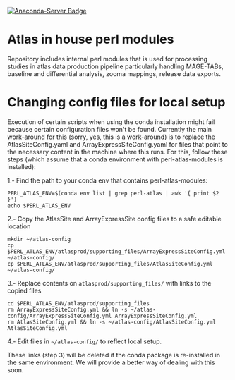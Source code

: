 [![Anaconda-Server Badge](https://anaconda.org/ebi-gene-expression-group/perl-atlas-modules/badges/installer/conda.svg)](https://conda.anaconda.org/ebi-gene-expression-group)

# Atlas in house perl modules

Repository includes internal perl modules that is used for processing studies in atlas data production pipeline particularly handling MAGE-TABs, baseline and differential analysis, zooma mappings, release data exports. 

# Changing config files for local setup

Execution of certain scripts when using the conda installation might fail because certain configuration files won't be found. Currently the main work-around for this (sorry, yes, this is a work-around) is to replace the AtlasSiteConfig.yaml and ArrayExpressSiteConfig.yaml for files that point to the necessary content in the machine where this runs. For this, follow these steps (which assume that a conda environment with perl-atlas-modules is installed):

1.- Find the path to your conda env that contains perl-atlas-modules:

```
PERL_ATLAS_ENV=$(conda env list | grep perl-atlas | awk '{ print $2 }')
echo $PERL_ATLAS_ENV
```

2.- Copy the AtlasSite and ArrayExpressSite config files to a safe editable location

```
mkdir ~/atlas-config
cp $PERL_ATLAS_ENV/atlasprod/supporting_files/ArrayExpressSiteConfig.yml ~/atlas-config/
cp $PERL_ATLAS_ENV/atlasprod/supporting_files/AtlasSiteConfig.yml ~/atlas-config/
```

3.- Replace contents on `atlasprod/supporting_files/` with links to the copied files

```
cd $PERL_ATLAS_ENV/atlasprod/supporting_files
rm ArrayExpressSiteConfig.yml && ln -s ~/atlas-config/ArrayExpressSiteConfig.yml ArrayExpressSiteConfig.yml
rm AtlasSiteConfig.yml && ln -s ~/atlas-config/AtlasSiteConfig.yml AtlasSiteConfig.yml
```

4.- Edit files in `~/atlas-config/` to reflect local setup.

These links (step 3) will be deleted if the conda package is re-installed in the same environment. We will provide a better way of dealing with this soon.


